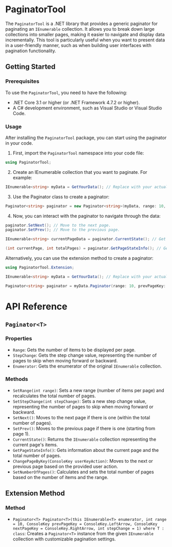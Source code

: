 ﻿# PaginatorTool

The `PaginatorTool` is a .NET library that provides a generic paginator for paginating an `IEnumerable` collection. It allows you to break down large collections into smaller pages, making it easier to navigate and display data incrementally. This tool is particularly useful when you want to present data in a user-friendly manner, such as when building user interfaces with pagination functionality.

## Getting Started

### Prerequisites

To use the `PaginatorTool`, you need to have the following:

- .NET Core 3.1 or higher (or .NET Framework 4.7.2 or higher).
- A C# development environment, such as Visual Studio or Visual Studio Code.

### Usage

After installing the `PaginatorTool` package, you can start using the paginator in your code.

1. First, import the `PaginatorTool` namespace into your code file:

```csharp
using PaginatorTool;
```

2. Create an IEnumerable collection that you want to paginate. For example:

```csharp
IEnumerable<string> myData = GetYourData(); // Replace with your actual data source.
```

3. Use the Paginator class to create a paginator:
```csharp
Paginator<string> paginator = new Paginator<string>(myData, range: 10, prevPageKey: ConsoleKey.LeftArrow, nextPageKey: ConsoleKey.RightArrow, stepChange: 1);
```
4. Now, you can interact with the paginator to navigate through the data:
```csharp
paginator.SetNext(); // Move to the next page.
paginator.SetPrev(); // Move to the previous page.

IEnumerable<string> currentPageData = paginator.CurrentState(); // Get the data for the current page.

(int currentPage, int totalPages) = paginator.GetPageStateInfo(); // Get information about the current page and the total number of pages.
```
Alternatively, you can use the extension method to create a paginator:

```csharp
using PaginatorTool.Extension;

IEnumerable<string> myData = GetYourData(); // Replace with your actual data source.

Paginator<string> paginator = myData.Paginator(range: 10, prevPageKey: ConsoleKey.LeftArrow, nextPageKey: ConsoleKey.RightArrow, stepChange: 1);
```

# API Reference

## `Paginator<T>`

### Properties

- `Range`: Gets the number of items to be displayed per page.
- `StepChange`: Gets the step change value, representing the number of pages to skip when moving forward or backward.
- `Enumerator`: Gets the enumerator of the original `IEnumerable` collection.

### Methods

- `SetRange(int range)`: Sets a new range (number of items per page) and recalculates the total number of pages.
- `SetStepChange(int stepChange)`: Sets a new step change value, representing the number of pages to skip when moving forward or backward.
- `SetNext()`: Moves to the next page if there is one (within the total number of pages).
- `SetPrev()`: Moves to the previous page if there is one (starting from page 1).
- `CurrentState()`: Returns the `IEnumerable` collection representing the current page's items.
- `GetPageStateInfo()`: Gets information about the current page and the total number of pages.
- `ChangePageByKey(ConsoleKey userKeyAction)`: Moves to the next or previous page based on the provided user action.
- `SetNumberOfPages()`: Calculates and sets the total number of pages based on the number of items and the range.

## Extension Method

### Method

- `Paginator<T> Paginator<T>(this IEnumerable<T> enumerator, int range = 10, ConsoleKey prevPageKey = ConsoleKey.LeftArrow, ConsoleKey nextPageKey = ConsoleKey.RightArrow, int stepChange = 1) where T : class`: Creates a `Paginator<T>` instance from the given `IEnumerable` collection with customizable pagination settings.
